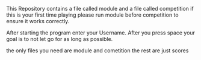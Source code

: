 This Repository contains a file called module and a file called competition if this is your first time 
playing please run module before competition to ensure it works correctly.

After starting the program enter your Username. After you press space your goal is to not let go for as long
as possible.

the only files you need are module and cometition the rest are just scores
